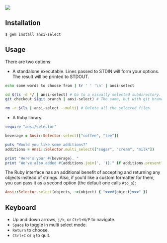 ![](https://dl.dropboxusercontent.com/spa/dlqheu39w0arg9q/gvpg7_fw.png)

## Installation

    $ gem install ansi-select


## Usage

There are two options:

* A standalone executable. Lines passed to STDIN will form your options. The result will be printed to STDOUT.

```bash
echo some words to choose from | tr ' ' '\n' | ansi-select

cd $(ls -d */ | ansi-select) # Go to a visually selected subdirectory.
git checkout $(git branch | ansi-select) # The same, but with git branches.

rm -r $(ls | ansi-select --multi) # Delete all the selected files.
```

* A Ruby library.

```ruby
require "ansi/selector"

beverage = Ansi::Selector.select(["coffee", "tee"])

puts "Would you like some additions?"
additions = Ansi::Selector.multi_select(["sugar", "cream", "milk"])

print "Here's your #{beverage}. "
print "We've also added #{additions.join(', ')}." if additions.present?
```

The Ruby interface has an additional benefit of accepting and returning any objects instead of strings.
Also, if you'd like a custom formatter for them, you can pass it as a second option (the default one calls `#to_s`):

```ruby
Ansi::Selector.select(objects, ->(object) { "❤❤❤#{object}❤❤❤" })
```


## Keyboard

* Up and down arrows, `j/k`, or `Ctrl+N/P` to navigate.
* `Space` to toggle in multi select mode.
* `Return` to choose.
* `Ctrl+C` or `q` to quit.
